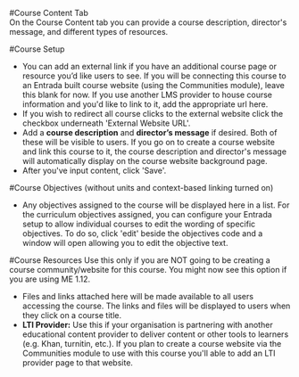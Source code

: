 #Course Content Tab  
On the Course Content tab you can provide a course description, director's message, and different types of resources.

#Course Setup  

* You can add an external link if you have an additional course page or resource you’d like users to see.  If you will be connecting this course to an Entrada built course website (using the Communities module), leave this blank for now.  If you use another LMS provider to house course information and you'd like to link to it, add the appropriate url here.
* If you wish to redirect all course clicks to the external website click the checkbox underneath 'External Website URL'.
* Add a **course description** and **director’s message** if desired.  Both of these will be visible to users. If you go on to create a course website and link this course to it, the course description and director's message will automatically display on the course website background page.
* After you've input content, click 'Save'.

#Course Objectives (without units and context-based linking turned on)
* Any objectives assigned to the course will be displayed here in a list.  For the curriculum objectives assigned, you can configure your Entrada setup to allow individual courses to edit the wording of specific objectives.  To do so, click 'edit' beside the objectives code and a window will open allowing you to edit the objective text.  

#Course Resources
Use this only if you are NOT going to be creating a course community/website for this course.  You might now see this option if you are using ME 1.12.

* Files and links attached here will be made available to all users accessing the course. The links and files will be displayed to users when they click on a course title.
* **LTI Provider:** Use this if your organisation is partnering with another educational content provider to deliver content or other tools to learners (e.g. Khan, turnitin, etc.). If you plan to create a course website via the Communities module to use with this course you'll able to add an LTI provider page to that website.
